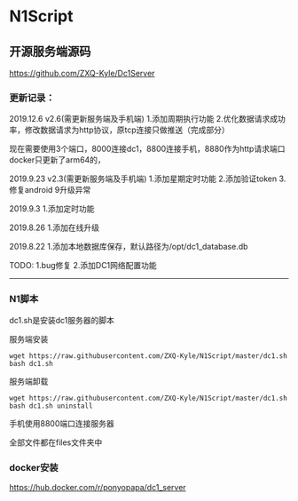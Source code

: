 # N1Script

## 开源服务端源码

https://github.com/ZXQ-Kyle/Dc1Server

### 更新记录：

 2019.12.6
v2.6(需更新服务端及手机端)
1.添加周期执行功能
2.优化数据请求成功率，修改数据请求为http协议，原tcp连接只做推送（完成部分）

现在需要使用3个端口，8000连接dc1，8800连接手机，8880作为http请求端口
docker只更新了arm64的， 

2019.9.23
v2.3(需更新服务端及手机端)
1.添加星期定时功能
2.添加验证token
3.修复android 9升级异常

2019.9.3
1.添加定时功能

2019.8.26
1.添加在线升级

2019.8.22
1.添加本地数据库保存，默认路径为/opt/dc1_database.db

TODO:
1.bug修复
2.添加DC1网络配置功能

---

### N1脚本

dc1.sh是安装dc1服务器的脚本

服务端安装
```
wget https://raw.githubusercontent.com/ZXQ-Kyle/N1Script/master/dc1.sh
bash dc1.sh
```

服务端卸载
```
wget https://raw.githubusercontent.com/ZXQ-Kyle/N1Script/master/dc1.sh
bash dc1.sh uninstall
```

手机使用8800端口连接服务器

全部文件都在files文件夹中

### docker安装
https://hub.docker.com/r/ponyopapa/dc1_server
